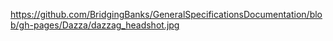 https://github.com/BridgingBanks/GeneralSpecificationsDocumentation/blob/gh-pages/Dazza/dazzag_headshot.jpg
